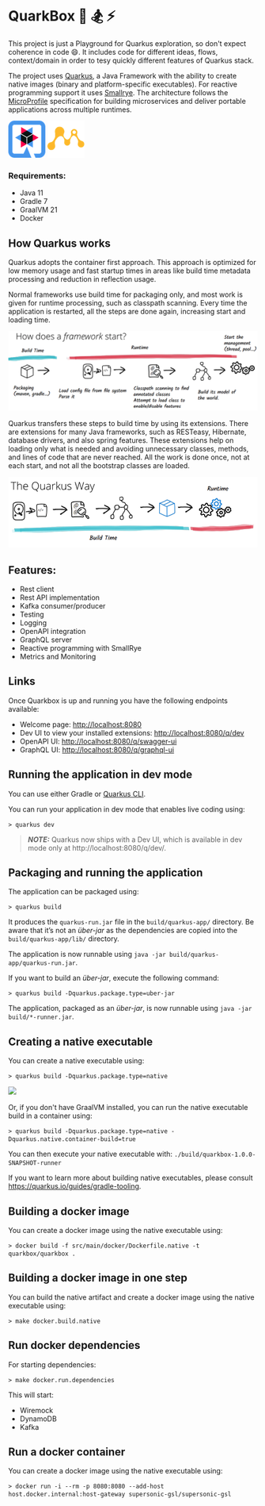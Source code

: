# QuarkBox 🚀 🏂 ⚡️

This project is just a Playground for Quarkus exploration, so don't expect coherence in code 😄. It includes code for different ideas, flows, context/domain in order to tesy quickly different features of Quarkus stack.

The project uses [Quarkus](https://quarkus.io/), a Java Framework with the ability to create native images (binary and platform-specific executables). For reactive programming support it uses [Smallrye](https://smallrye.io/). The architecture follows the [MicroProfile](https://projects.eclipse.org/projects/technology.microprofile) specification for building microservices and deliver portable applications across multiple runtimes.

![](./documentation/images/quarkus.png#75x) ![](./documentation/images/microprofile.png#75x)

### Requirements:

- Java 11
- Gradle 7
- GraalVM 21
- Docker


## How Quarkus works

Quarkus adopts the container first approach. This approach is optimized for low memory usage and fast startup times in areas like build time metadata processing and reduction in reflection usage.

Normal frameworks use build time for packaging only, and most work is given for runtime processing, such as classpath scanning. Every time the application is restarted, all the steps are done again, increasing start and loading time.

![](./documentation/images/non-native-traditional-way.png)

Quarkus transfers these steps to build time by using its extensions. There are extensions for many Java frameworks, such as RESTeasy, Hibernate, database drivers, and also spring features. These extensions help on loading only what is needed and avoiding unnecessary classes, methods, and lines of code that are never reached. All the work is done once, not at each start, and not all the bootstrap classes are loaded.


![](./documentation/images/native-quarkus-way.png)

## Features:

- Rest client
- Rest API implementation
- Kafka consumer/producer
- Testing
- Logging
- OpenAPI integration
- GraphQL server
- Reactive programming with SmallRye
- Metrics and Monitoring

## Links

Once Quarkbox is up and running you have the following endpoints available:

* Welcome page: [http://localhost:8080](http://localhost:8080)
* Dev UI to view your installed extensions: [http://localhost:8080/q/dev](http://localhost:8080/q/dev)
* OpenAPI UI: [http://localhost:8080/q/swagger-ui](http://localhost:8080/q/swagger-ui)
* GraphQL UI: [http://localhost:8080/q/graphql-ui](http://localhost:8080/q/graphql-ui) 



## Running the application in dev mode

You can use either Gradle or [Quarkus CLI](https://quarkus.io/guides/cli-tooling).

You can run your application in dev mode that enables live coding using:
```shell script
> quarkus dev
```

> **_NOTE:_**  Quarkus now ships with a Dev UI, which is available in dev mode only at http://localhost:8080/q/dev/.

## Packaging and running the application

The application can be packaged using:
```shell script
> quarkus build
```
It produces the `quarkus-run.jar` file in the `build/quarkus-app/` directory.
Be aware that it’s not an _über-jar_ as the dependencies are copied into the `build/quarkus-app/lib/` directory.

The application is now runnable using `java -jar build/quarkus-app/quarkus-run.jar`.

If you want to build an _über-jar_, execute the following command:
```shell script
> quarkus build -Dquarkus.package.type=uber-jar
```

The application, packaged as an _über-jar_, is now runnable using `java -jar build/*-runner.jar`.

## Creating a native executable

You can create a native executable using:
```shell script
> quarkus build -Dquarkus.package.type=native
```

![](./documentation/images/build.png)

Or, if you don't have GraalVM installed, you can run the native executable build in a container using:

```shell script
> quarkus build -Dquarkus.package.type=native -Dquarkus.native.container-build=true
```

You can then execute your native executable with: `./build/quarkbox-1.0.0-SNAPSHOT-runner`

If you want to learn more about building native executables, please consult https://quarkus.io/guides/gradle-tooling.

## Building a docker image

You can create a docker image using the native executable using:
```shell script
> docker build -f src/main/docker/Dockerfile.native -t quarkbox/quarkbox .
```

## Building a docker image in one step

You can build the native artifact and create a docker image using the native executable using:
```shell script
> make docker.build.native
```

## Run docker dependencies

For starting dependencies:
```shell script
> make docker.run.dependencies
```

This will start:
- Wiremock
- DynamoDB
- Kafka


## Run a docker container

You can create a docker image using the native executable using:
```shell script
> docker run -i --rm -p 8080:8080 --add-host host.docker.internal:host-gateway supersonic-gsl/supersonic-gsl
``` 
